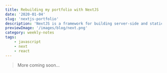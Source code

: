 ```yaml
---
title: Rebuilding my portfolio with NextJS
date: '2020-01-04'
slug: 'nextjs-portfolio'
description: 'NextJS is a framework for building server-side and static sites in ReactJS. Generally pre-rendered sites with ease'
previewImage: '/images/blog/next.png'
category: weekly-notes
tags:
    - javascript
    - next
    - react
---
```


<blockquote>More coming soon... </blockquote>
